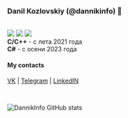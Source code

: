 ### Danil Kozlovskiy (@dannikinfo) 👋
</br>
<span>
<!-- <img src="https://img.shields.io/badge/-Go lang-003b6f?style=for-the-badge&logo=go">  -->
<!-- <img src="https://img.shields.io/badge/-React-003b6f?style=for-the-badge&logo=react">  -->
<img src="https://img.shields.io/badge/-C-003b6f?style=for-the-badge&logo=c">
<img src="https://img.shields.io/badge/-C++-003b6f?style=for-the-badge&logo=cplusplus">
<img src="https://img.shields.io/badge/-C%23-003b6f?style=for-the-badge&logo=csharp">
<!-- <img src="https://img.shields.io/badge/-ML/CV-003b6f?style=for-the-badge&logo=opencv"> -->
</span>
</br>
<b>C/С++</b> - с лета 2021 года</br>
<b>C#</b> - с осени 2023 года</br>
<!-- <b>Go, ReactJS</b> - изучаю с сентября 2022 года</br>
<b>ML/CV</b> - изучаю с ноября 2021 года   -->

#### My contacts
<a href="//vk.com/dannikinfo">VK</a> | <a href="//t.me/dannikinfo">Telegram</a> | <a href="https://www.linkedin.com/in/danil-kozlovsky-87550a20a/">LinkedIN</a>

</br>

![DannikInfo GitHub stats](https://github-readme-stats.vercel.app/api?username=dannikinfo&show_icons=true&theme=radical)
